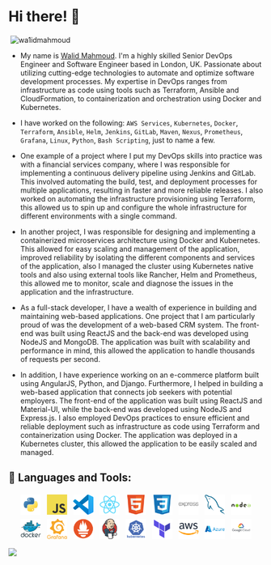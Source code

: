 # Hi there! 👋

<p>&nbsp;<img align="center" src="https://github-readme-stats.vercel.app/api?username=wa1idmahmoud&show_icons=true&locale=en" alt="wa1idmahmoud" /></p>

- My name is  [Walid Mahmoud](https://www.linkedin.com/in/walidmahmoud1/). I'm a highly skilled Senior DevOps Engineer and Software Engineer based in London, UK. Passionate about utilizing cutting-edge technologies to automate and optimize software development processes. My expertise in DevOps ranges from infrastructure as code using tools such as Terraform, Ansible and CloudFormation, to containerization and orchestration using Docker and Kubernetes.

- I have worked on the following: `AWS Services`, `Kubernetes`, `Docker`, `Terraform`, `Ansible`, `Helm`, `Jenkins`, `GitLab`, `Maven`, `Nexus`, `Prometheus`, `Grafana`, `Linux`, `Python`, `Bash Scripting`, just to name a few.

- One example of a project where I put my DevOps skills into practice was with a financial services company, where I was responsible for implementing a continuous delivery pipeline using Jenkins and GitLab. This involved automating the build, test, and deployment processes for multiple applications, resulting in faster and more reliable releases. I also worked on automating the infrastructure provisioning using Terraform, this allowed us to spin up and configure the whole infrastructure for different environments with a single command.

- In another project, I was responsible for designing and implementing a containerized microservices architecture using Docker and Kubernetes. This allowed for easy scaling and management of the application, improved reliability by isolating the different components and services of the application, also I managed the cluster using Kubernetes native tools and also using external tools like Rancher, Helm and Prometheus, this allowed me to monitor, scale and diagnose the issues in the application and the infrastructure.

- As a full-stack developer, I have a wealth of experience in building and maintaining web-based applications. One project that I am particularly proud of was the development of a web-based CRM system. The front-end was built using ReactJS and the back-end was developed using NodeJS and MongoDB. The application was built with scalability and performance in mind, this allowed the application to handle thousands of requests per second.

- In addition, I have experience working on an e-commerce platform built using AngularJS, Python, and Django. Furthermore, I helped in building a web-based application that connects job seekers with potential employers. The front-end of the application was built using ReactJS and Material-UI, while the back-end was developed using NodeJS and Express.js. I also employed DevOps practices to ensure efficient and reliable deployment such as infrastructure as code using Terraform and containerization using Docker. The application was deployed in a Kubernetes cluster, this allowed the application to be easily scaled and managed.

## 🧰 Languages and Tools:
<p align="center">
<img src="https://raw.githubusercontent.com/github/explore/80688e429a7d4ef2fca1e82350fe8e3517d3494d/topics/python/python.png" alt="Python" height="40" style="vertical-align:top; margin:4px">
<img src="https://raw.githubusercontent.com/github/explore/80688e429a7d4ef2fca1e82350fe8e3517d3494d/topics/javascript/javascript.png" alt="Javascript" height="40" style="vertical-align:top; margin:4px">
<img src="https://raw.githubusercontent.com/github/explore/80688e429a7d4ef2fca1e82350fe8e3517d3494d/topics/visual-studio-code/visual-studio-code.png" alt="VS Code" height="40" style="vertical-align:top; margin:4px">
<img src="https://raw.githubusercontent.com/devicons/devicon/master/icons/react/react-original.svg" alt="React" height="40" style="vertical-align:top; margin:4px">
<img src="https://raw.githubusercontent.com/devicons/devicon/master/icons/html5/html5-original.svg" alt="HTML5" height="40" style="vertical-align:top; margin:4px">
<img src="https://raw.githubusercontent.com/devicons/devicon/master/icons/css3/css3-original.svg" alt="CSS3" height="40" style="vertical-align:top; margin:4px">
<img src="https://raw.githubusercontent.com/devicons/devicon/master/icons/express/express-original-wordmark.svg" alt="Express" height="40" style="vertical-align:top; margin:4px">
<img src="https://raw.githubusercontent.com/devicons/devicon/master/icons/mysql/mysql-original.svg" alt="MySQL" height="40" style="vertical-align:top; margin:4px">
<img src="https://raw.githubusercontent.com/devicons/devicon/master/icons/nodejs/nodejs-original-wordmark.svg" alt="Node.js" height="40" style="vertical-align:top; margin:4px">
<img src="https://raw.githubusercontent.com/devicons/devicon/master/icons/docker/docker-original-wordmark.svg" alt="Docker" height="40" style="vertical-align:top; margin:4px">
<img src="https://raw.githubusercontent.com/devicons/devicon/master/icons/grafana/grafana-plain-wordmark.svg" alt="Grafana" height="40" style="vertical-align:top; margin:4px">
<img src="https://raw.githubusercontent.com/devicons/devicon/master/icons/prometheus/prometheus-original.svg" alt="Prometheus" height="40" style="vertical-align:top; margin:4px">
<img src="https://raw.githubusercontent.com/devicons/devicon/master/icons/jenkins/jenkins-original.svg" alt="Jenkins" height="40" style="vertical-align:top; margin:4px">
<img src="https://raw.githubusercontent.com/devicons/devicon/master/icons/kubernetes/kubernetes-plain-wordmark.svg" alt="Kubernetes" height="40" style="vertical-align:top; margin:4px">
<img src="https://raw.githubusercontent.com/devicons/devicon/master/icons/terraform/terraform-original.svg" alt="Terraform" height="40" style="vertical-align:top; margin:4px">
<img src="https://raw.githubusercontent.com/devicons/devicon/master/icons/amazonwebservices/amazonwebservices-original-wordmark.svg" alt="AWS" height="40" style="vertical-align:top; margin:4px">
<img src="https://raw.githubusercontent.com/devicons/devicon/master/icons/azure/azure-original-wordmark.svg" alt="Azure" height="40" style="vertical-align:top; margin:4px">
<img src="https://raw.githubusercontent.com/devicons/devicon/master/icons/googlecloud/googlecloud-original-wordmark.svg" alt="GCP" height="40" style="vertical-align:top; margin:4px">
  
![](https://visitor-badge.laobi.icu/badge?page_id=wa1idmahmoud.wa1idmahmoud)
